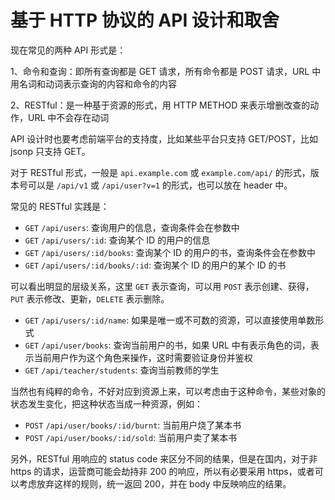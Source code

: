 # 基于 HTTP 协议的 API 设计和取舍

现在常见的两种 API 形式是：

1、命令和查询：即所有查询都是 GET 请求，所有命令都是 POST 请求，URL 中用名词和动词表示查询的内容和命令的内容

2、RESTful：是一种基于资源的形式，用 HTTP METHOD 来表示增删改查的动作，URL 中不会存在动词

API 设计时也要考虑前端平台的支持度，比如某些平台只支持 GET/POST，比如 jsonp 只支持 GET。

对于 RESTful 形式，一般是 `api.example.com` 或 `example.com/api/` 的形式，版本号可以是 `/api/v1` 或 `/api/user?v=1` 的形式，也可以放在 header 中。

常见的 RESTful 实践是：

+ `GET` `/api/users`: 查询用户的信息，查询条件会在参数中
+ `GET` `/api/users/:id`: 查询某个 ID 的用户的信息
+ `GET` `/api/users/:id/books`: 查询某个 ID 的用户的书，查询条件会在参数中
+ `GET` `/api/users/:id/books/:id`: 查询某个 ID 的用户的某个 ID 的书

可以看出明显的层级关系，这里 `GET` 表示查询，可以用 `POST` 表示创建、获得，`PUT` 表示修改、更新，`DELETE` 表示删除。

+ `GET` `/api/users/:id/name`: 如果是唯一或不可数的资源，可以直接使用单数形式
+ `GET` `/api/user/books`: 查询当前用户的书，如果 URL 中有表示角色的词，表示当前用户作为这个角色来操作，这时需要验证身份并鉴权
+ `GET` `/api/teacher/students`: 查询当前教师的学生

当然也有纯粹的命令，不好对应到资源上来，可以考虑由于这种命令，某些对象的状态发生变化，把这种状态当成一种资源，例如：

+ `POST` `/api/user/books/:id/burnt`: 当前用户烧了某本书
+ `POST` `/api/user/books/:id/sold`: 当前用户卖了某本书

另外，RESTful 用响应的 status code 来区分不同的结果，但是在国内，对于非 https 的请求，运营商可能会劫持非 200 的响应，所以有必要采用 https，或者可以考虑放弃这样的规则，统一返回 200，并在 body 中反映响应的结果。
